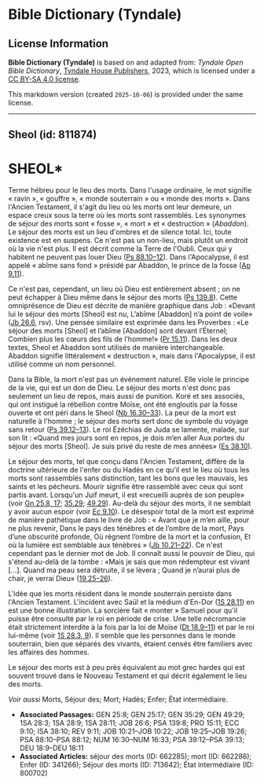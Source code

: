 # Bible Dictionary (Tyndale)

## License Information

**Bible Dictionary (Tyndale)** is based on and adapted from: _Tyndale Open Bible Dictionary_, [Tyndale House Publishers](https://tyndaleopenresources.com/), 2023, which is licensed under a [CC BY-SA 4.0 license](https://creativecommons.org/licenses/by-sa/4.0/legalcode.en).

This markdown version (created `2025-10-06`) is provided under the same license.



--------------------------------

## Sheol (id: 811874)

SHEOL\*
=======

Terme hébreu pour le lieu des morts. Dans l'usage ordinaire, le mot signifie « ravin », « gouffre », « monde souterrain » ou « monde des morts ». Dans l'Ancien Testament, il s'agit du lieu où les morts ont leur demeure, un espace creux sous la terre où les morts sont rassemblés. Les synonymes de séjour des morts sont « fosse », « mort » et « destruction » (*Abaddon*). Le séjour des morts est un lieu d'ombres et de silence total. Ici, toute existence est en suspens. Ce n'est pas un non\-lieu, mais plutôt un endroit où la vie n'est plus. Il est décrit comme la Terre de l'Oubli. Ceux qui y habitent ne peuvent pas louer Dieu ([Ps 88\.10–12](https://ref.ly/Ps88:10-Ps88:12)). Dans l'Apocalypse, il est appelé « abîme sans fond » présidé par Abaddon, le prince de la fosse ([Ap 9\.11](https://ref.ly/Rev9:11)).

Ce n'est pas, cependant, un lieu où Dieu est entièrement absent ; on ne peut échapper à Dieu même dans le séjour des morts ([Ps 139\.8](https://ref.ly/Ps139:8)). Cette omniprésence de Dieu est décrite de manière graphique dans Job : «Devant lui le séjour des morts \[Sheol] est nu, L’abîme \[Abaddon] n’a point de voile» ([Jb 26\.6](https://ref.ly/Job26:6), rsv). Une pensée similaire est exprimée dans les Proverbes : «Le séjour des morts \[Sheol] et l’abîme \[Abaddon] sont devant l’Éternel; Combien plus les cœurs des fils de l’homme!» ([Pr 15\.11](https://ref.ly/Prov15:11)). Dans les deux textes, Sheol et Abaddon sont utilisés de manière interchangeable. Abaddon signifie littéralement « destruction », mais dans l'Apocalypse, il est utilisé comme un nom personnel.

Dans la Bible, la mort n'est pas un événement naturel. Elle viole le principe de la vie, qui est un don de Dieu. Le séjour des morts n'est donc pas seulement un lieu de repos, mais aussi de punition. Koré et ses associés, qui ont instigué la rébellion contre Moïse, ont été engloutis par la fosse ouverte et ont péri dans le Sheol ([Nb 16\.30–33](https://ref.ly/Num16:30-Num16:33)). La peur de la mort est naturelle à l'homme ; le séjour des morts sert donc de symbole du voyage sans retour ([Ps 39\.12–13](https://ref.ly/Ps39:12-Ps39:13)). Le roi Ézéchias de Juda se lamente, malade, sur son lit : «Quand mes jours sont en repos, je dois m’en aller Aux portes du séjour des morts \[Sheol]. Je suis privé du reste de mes années» ([Es 38\.10](https://ref.ly/Isa38:10)).

Le séjour des morts, tel que conçu dans l'Ancien Testament, diffère de la doctrine ultérieure de l'enfer ou du Hadès en ce qu'il est le lieu où tous les morts sont rassemblés sans distinction, tant les bons que les mauvais, les saints et les pécheurs. Mourir signifie être rassemblé avec ceux qui sont partis avant. Lorsqu'un Juif meurt, il est «recueilli auprès de son peuple» (voir [Gn 25\.8, 17](https://ref.ly/Gen25:8,Gen25:17); [35\.29](https://ref.ly/Gen35:29); [49\.29](https://ref.ly/Gen49:29)). Au\-delà du séjour des morts, il ne semblait y avoir aucun espoir (voir [Ec 9\.10](https://ref.ly/Eccl9:10)). Le désespoir total de la mort est exprimé de manière pathétique dans le livre de Job : « Avant que je m’en aille, pour ne plus revenir, Dans le pays des ténèbres et de l’ombre de la mort, Pays d’une obscurité profonde, Où règnent l’ombre de la mort et la confusion, Et où la lumière est semblable aux ténèbres » ([Jb 10\.21–22](https://ref.ly/Job10:21-Job10:22)). Ce n'est cependant pas le dernier mot de Job. Il connaît aussi le pouvoir de Dieu, qui s'étend au\-delà de la tombe : «Mais je sais que mon rédempteur est vivant \[...]. Quand ma peau sera détruite, il se lèvera ; Quand je n’aurai plus de chair, je verrai Dieu» ([19\.25–26](https://ref.ly/Job19:25-Job19:26)).

L'idée que les morts résident dans le monde souterrain persiste dans l'Ancien Testament. L'incident avec Saül et la médium d'En\-Dor ([1S 28\.11](https://ref.ly/1Sam28:11)) en est une bonne illustration. La sorcière fait « monter » Samuel pour qu'il puisse être consulté par le roi en période de crise. Une telle nécromancie était strictement interdite à la fois par la loi de Moïse ([Dt 18\.9–11](https://ref.ly/Deut18:9-Deut18:11)) et par le roi lui\-même (voir [1S 28\.3, 9](https://ref.ly/1Sam28:3,1Sam28:9)). Il semble que les personnes dans le monde souterrain, bien que séparés des vivants, étaient censés être familiers avec les affaires des hommes.

Le séjour des morts est à peu près équivalent au mot grec hardes qui est souvent trouvé dans le Nouveau Testament et qui décrit également le lieu des morts.

*Voir aussi* Morts, Séjour des; Mort; Hadès; Enfer; État intermédiaire.

* **Associated Passages:** GEN 25:8; GEN 25:17; GEN 35:29; GEN 49:29; 1SA 28:3; 1SA 28:9; 1SA 28:11; JOB 26:6; PSA 139:8; PRO 15:11; ECC 9:10; ISA 38:10; REV 9:11; JOB 10:21–JOB 10:22; JOB 19:25–JOB 19:26; PSA 88:10–PSA 88:12; NUM 16:30–NUM 16:33; PSA 39:12–PSA 39:13; DEU 18:9–DEU 18:11
* **Associated Articles:** séjour des morts (ID: 662285); mort (ID: 662286); Enfer (ID: 341266); Séjour des morts (ID: 713642); État intermédiaire (ID: 800702)


